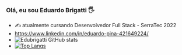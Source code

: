 ### Olá, eu sou Eduardo Brigatti 🖐️
- ✍️ atualmente cursando Desenvolvedor Full Stack - SerraTec 2022
- https://www.linkedin.com/in/eduardo-pina-421649224/
- ![Edubrigatti GitHub stats](https://github-readme-stats.vercel.app/api?username=edubrigatti&show_icons=true&theme=dracula)
- [![Top Langs](https://github-readme-stats.vercel.app/api/top-langs/?username=edubrigatti&layout=compact)](https://github.com/anuraghazra/github-readme-stats)
